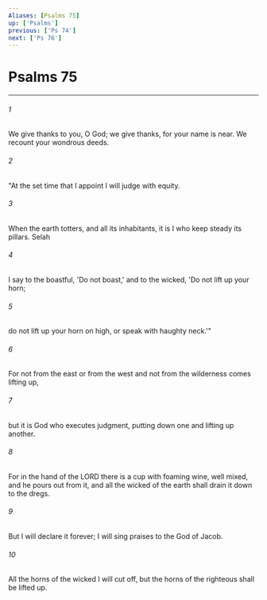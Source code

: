 ```yaml
---
Aliases: [Psalms 75]
up: ['Psalms']
previous: ['Ps 74']
next: ['Ps 76']
---
```

# Psalms 75
***



###### 1 
We give thanks to you, O God; we give thanks, for your name is near. We recount your wondrous deeds. 

###### 2 
"At the set time that I appoint I will judge with equity. 

###### 3 
When the earth totters, and all its inhabitants, it is I who keep steady its pillars. Selah 

###### 4 
I say to the boastful, 'Do not boast,' and to the wicked, 'Do not lift up your horn; 

###### 5 
do not lift up your horn on high, or speak with haughty neck.'" 

###### 6 
For not from the east or from the west and not from the wilderness comes lifting up, 

###### 7 
but it is God who executes judgment, putting down one and lifting up another. 

###### 8 
For in the hand of the LORD there is a cup with foaming wine, well mixed, and he pours out from it, and all the wicked of the earth shall drain it down to the dregs. 

###### 9 
But I will declare it forever; I will sing praises to the God of Jacob. 

###### 10 
All the horns of the wicked I will cut off, but the horns of the righteous shall be lifted up.
